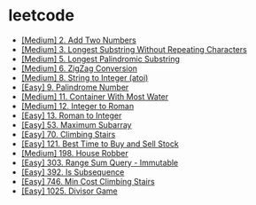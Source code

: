 # leetcode

* [[Medium] 2. Add Two Numbers](https://leetcode.com/problems/add-two-numbers/)
* [[Medium] 3. Longest Substring Without Repeating Characters](https://leetcode.com/problems/longest-substring-without-repeating-characters/)
* [[Medium] 5. Longest Palindromic Substring](https://leetcode.com/problems/longest-palindromic-substring/)
* [[Medium] 6. ZigZag Conversion](https://leetcode.com/problems/zigzag-conversion/)
* [[Medium] 8. String to Integer (atoi)](https://leetcode.com/problems/string-to-integer-atoi/)
* [[Easy] 9. Palindrome Number](https://leetcode.com/problems/palindrome-number/)
* [[Medium] 11. Container With Most Water](https://leetcode.com/problems/container-with-most-water/)
* [[Medium] 12. Integer to Roman](https://leetcode.com/problems/integer-to-roman/)
* [[Easy] 13. Roman to Integer](https://leetcode.com/problems/roman-to-integer/)
* [[Easy] 53. Maximum Subarray](https://leetcode.com/problems/maximum-subarray/)
* [[Easy] 70. Climbing Stairs](https://leetcode.com/problems/climbing-stairs/)
* [[Easy] 121. Best Time to Buy and Sell Stock](https://leetcode.com/problems/best-time-to-buy-and-sell-stock/)
* [[Medium] 198. House Robber](https://leetcode.com/problems/house-robber/)
* [[Easy] 303. Range Sum Query - Immutable](https://leetcode.com/problems/range-sum-query-immutable/)
* [[Easy] 392. Is Subsequence](https://leetcode.com/problems/is-subsequence/)
* [[Easy] 746. Min Cost Climbing Stairs](https://leetcode.com/problems/min-cost-climbing-stairs/)
* [[Easy] 1025. Divisor Game](https://leetcode.com/problems/divisor-game/)

